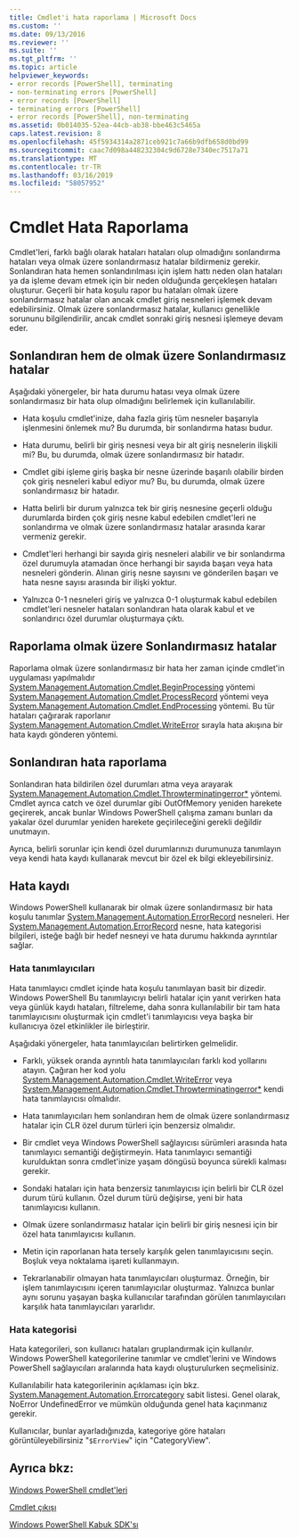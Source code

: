 ```yaml
---
title: Cmdlet'i hata raporlama | Microsoft Docs
ms.custom: ''
ms.date: 09/13/2016
ms.reviewer: ''
ms.suite: ''
ms.tgt_pltfrm: ''
ms.topic: article
helpviewer_keywords:
- error records [PowerShell], terminating
- non-terminating errors [PowerShell]
- error records [PowerShell]
- terminating errors [PowerShell]
- error records [PowerShell], non-terminating
ms.assetid: 0b014035-52ea-44cb-ab38-bbe463c5465a
caps.latest.revision: 8
ms.openlocfilehash: 45f5934314a2871ceb921c7a66b9dfb658d0bd99
ms.sourcegitcommit: caac7d098a448232304c9d6728e7340ec7517a71
ms.translationtype: MT
ms.contentlocale: tr-TR
ms.lasthandoff: 03/16/2019
ms.locfileid: "58057952"
---
```

# <a name="cmdlet-error-reporting"></a>Cmdlet Hata Raporlama

Cmdlet'leri, farklı bağlı olarak hataları hataları olup olmadığını sonlandırma hataları veya olmak üzere sonlandırmasız hatalar bildirmeniz gerekir. Sonlandıran hata hemen sonlandırılması için işlem hattı neden olan hataları ya da işleme devam etmek için bir neden olduğunda gerçekleşen hataları oluşturur. Geçerli bir hata koşulu rapor bu hataları olmak üzere sonlandırmasız hatalar olan ancak cmdlet giriş nesneleri işlemek devam edebilirsiniz. Olmak üzere sonlandırmasız hatalar, kullanıcı genellikle sorununu bilgilendirilir, ancak cmdlet sonraki giriş nesnesi işlemeye devam eder.

## <a name="terminating-and-nonterminating-errors"></a>Sonlandıran hem de olmak üzere Sonlandırmasız hatalar

Aşağıdaki yönergeler, bir hata durumu hatası veya olmak üzere sonlandırmasız bir hata olup olmadığını belirlemek için kullanılabilir.

- Hata koşulu cmdlet'inize, daha fazla giriş tüm nesneler başarıyla işlenmesini önlemek mu? Bu durumda, bir sonlandırma hatası budur.

- Hata durumu, belirli bir giriş nesnesi veya bir alt giriş nesnelerin ilişkili mi? Bu, bu durumda, olmak üzere sonlandırmasız bir hatadır.

- Cmdlet gibi işleme giriş başka bir nesne üzerinde başarılı olabilir birden çok giriş nesneleri kabul ediyor mu? Bu, bu durumda, olmak üzere sonlandırmasız bir hatadır.

- Hatta belirli bir durum yalnızca tek bir giriş nesnesine geçerli olduğu durumlarda birden çok giriş nesne kabul edebilen cmdlet'leri ne sonlandırma ve olmak üzere sonlandırmasız hatalar arasında karar vermeniz gerekir.

- Cmdlet'leri herhangi bir sayıda giriş nesneleri alabilir ve bir sonlandırma özel durumuyla atamadan önce herhangi bir sayıda başarı veya hata nesneleri gönderin. Alınan giriş nesne sayısını ve gönderilen başarı ve hata nesne sayısı arasında bir ilişki yoktur.

- Yalnızca 0-1 nesneleri giriş ve yalnızca 0-1 oluşturmak kabul edebilen cmdlet'leri nesneler hataları sonlandıran hata olarak kabul et ve sonlandırıcı özel durumlar oluşturmaya çıktı.

## <a name="reporting-nonterminating-errors"></a>Raporlama olmak üzere Sonlandırmasız hatalar

Raporlama olmak üzere sonlandırmasız bir hata her zaman içinde cmdlet'in uygulaması yapılmalıdır [System.Management.Automation.Cmdlet.BeginProcessing](/dotnet/api/System.Management.Automation.Cmdlet.BeginProcessing) yöntemi [ System.Management.Automation.Cmdlet.ProcessRecord](/dotnet/api/System.Management.Automation.Cmdlet.ProcessRecord) yöntemi veya [System.Management.Automation.Cmdlet.EndProcessing](/dotnet/api/System.Management.Automation.Cmdlet.EndProcessing) yöntemi. Bu tür hataları çağırarak raporlanır [System.Management.Automation.Cmdlet.WriteError](/dotnet/api/System.Management.Automation.Cmdlet.WriteError) sırayla hata akışına bir hata kaydı gönderen yöntemi.

## <a name="reporting-terminating-errors"></a>Sonlandıran hata raporlama

Sonlandıran hata bildirilen özel durumları atma veya arayarak [System.Management.Automation.Cmdlet.Throwterminatingerror*](/dotnet/api/System.Management.Automation.Cmdlet.ThrowTerminatingError) yöntemi. Cmdlet ayrıca catch ve özel durumlar gibi OutOfMemory yeniden harekete geçirerek, ancak bunlar Windows PowerShell çalışma zamanı bunları da yakalar özel durumlar yeniden harekete geçirileceğini gerekli değildir unutmayın.

Ayrıca, belirli sorunlar için kendi özel durumlarınızı durumunuza tanımlayın veya kendi hata kaydı kullanarak mevcut bir özel ek bilgi ekleyebilirsiniz.

## <a name="error-records"></a>Hata kaydı

Windows PowerShell kullanarak bir olmak üzere sonlandırmasız bir hata koşulu tanımlar [System.Management.Automation.ErrorRecord](/dotnet/api/System.Management.Automation.ErrorRecord) nesneleri. Her [System.Management.Automation.ErrorRecord](/dotnet/api/System.Management.Automation.ErrorRecord) nesne, hata kategorisi bilgileri, isteğe bağlı bir hedef nesneyi ve hata durumu hakkında ayrıntılar sağlar.

### <a name="error-identifiers"></a>Hata tanımlayıcıları

Hata tanımlayıcı cmdlet içinde hata koşulu tanımlayan basit bir dizedir. Windows PowerShell Bu tanımlayıcıyı belirli hatalar için yanıt verirken hata veya günlük kaydı hataları, filtreleme, daha sonra kullanılabilir bir tam hata tanımlayıcısını oluşturmak için cmdlet'i tanımlayıcısı veya başka bir kullanıcıya özel etkinlikler ile birleştirir.

Aşağıdaki yönergeler, hata tanımlayıcıları belirtirken gelmelidir.

- Farklı, yüksek oranda ayrıntılı hata tanımlayıcıları farklı kod yollarını atayın. Çağıran her kod yolu [System.Management.Automation.Cmdlet.WriteError](/dotnet/api/System.Management.Automation.Cmdlet.WriteError) veya [System.Management.Automation.Cmdlet.Throwterminatingerror*](/dotnet/api/System.Management.Automation.Cmdlet.ThrowTerminatingError) kendi hata tanımlayıcısı olmalıdır.

- Hata tanımlayıcıları hem sonlandıran hem de olmak üzere sonlandırmasız hatalar için CLR özel durum türleri için benzersiz olmalıdır.

- Bir cmdlet veya Windows PowerShell sağlayıcısı sürümleri arasında hata tanımlayıcı semantiği değiştirmeyin. Hata tanımlayıcı semantiği kurulduktan sonra cmdlet'inize yaşam döngüsü boyunca sürekli kalması gerekir.

- Sondaki hataları için hata benzersiz tanımlayıcısı için belirli bir CLR özel durum türü kullanın. Özel durum türü değişirse, yeni bir hata tanımlayıcısı kullanın.

- Olmak üzere sonlandırmasız hatalar için belirli bir giriş nesnesi için bir özel hata tanımlayıcısı kullanın.

- Metin için raporlanan hata tersely karşılık gelen tanımlayıcısını seçin. Boşluk veya noktalama işareti kullanmayın.

- Tekrarlanabilir olmayan hata tanımlayıcıları oluşturmaz. Örneğin, bir işlem tanımlayıcısını içeren tanımlayıcılar oluşturmaz. Yalnızca bunlar aynı sorunu yaşayan başka kullanıcılar tarafından görülen tanımlayıcıları karşılık hata tanımlayıcıları yararlıdır.

### <a name="error-categories"></a>Hata kategorisi

Hata kategorileri, son kullanıcı hataları gruplandırmak için kullanılır. Windows PowerShell kategorilerine tanımlar ve cmdlet'lerini ve Windows PowerShell sağlayıcıları aralarında hata kaydı oluşturulurken seçmelisiniz.

Kullanılabilir hata kategorilerinin açıklaması için bkz. [System.Management.Automation.Errorcategory](/dotnet/api/System.Management.Automation.ErrorCategory) sabit listesi. Genel olarak, NoError UndefinedError ve mümkün olduğunda genel hata kaçınmanız gerekir.

Kullanıcılar, bunlar ayarladığınızda, kategoriye göre hataları görüntüleyebilirsiniz "`$ErrorView`" için "CategoryView".

## <a name="see-also"></a>Ayrıca bkz:

[Windows PowerShell cmdlet'leri](./cmdlet-overview.md)

[Cmdlet çıkışı](./types-of-cmdlet-output.md)

[Windows PowerShell Kabuk SDK'sı](../windows-powershell-reference.md)
